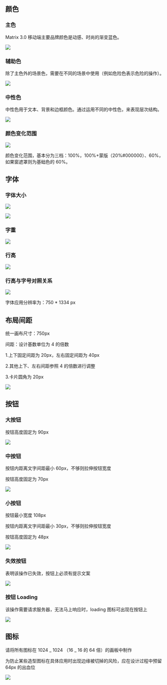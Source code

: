 ## 颜色

### 主色

Matrix 3.0 移动端主要品牌颜色是动感、时尚的渐变蓝色。

![](https://cdn.cloudpnr.com/miniapp/matrix/teambition/base-1.svg)

### 辅助色

除了主色外的场景色，需要在不同的场景中使用（例如危险色表示危险的操作）。

![](https://cdn.cloudpnr.com/miniapp/matrix/teambition/base-2.svg)

### 中性色

中性色用于文本、背景和边框颜色。通过运用不同的中性色，来表现层次结构。

![](https://cdn.cloudpnr.com/miniapp/matrix/teambition/base-3.svg)

### 颜色变化范围

![](https://cdn.cloudpnr.com/miniapp/matrix/teambition/base-4.svg)

颜色变化范围，基本分为三档：100%，100%+蒙版（20%#000000）、60%，如果窗遮罩则为基础色的 60%。

## 字体

### 字体大小

![](https://cdn.cloudpnr.com/miniapp/matrix/teambition/base-5.svg)

![](https://cdn.cloudpnr.com/miniapp/matrix/teambition/base-6.svg)

### 字重

![](https://cdn.cloudpnr.com/miniapp/matrix/teambition/base-7.svg)

### 行高

![](https://cdn.cloudpnr.com/miniapp/matrix/teambition/base-8.svg)

### 行高与字号对照关系

![](https://cdn.cloudpnr.com/miniapp/matrix/teambition/base-9.svg)

字体应用分辨率为：750 \* 1334 px

## 布局间距

统一画布尺寸：750px

间距：设计基数单位为 4 的倍数

1.上下固定间距为 20px，左右固定间距为 40px

2.其他上下、左右间距参照 4 的倍数进行调整

3.卡片圆角为 20px

![](https://cdn.cloudpnr.com/miniapp/matrix/teambition/base-10.svg)

## 按钮

### 大按钮

按钮高度固定为 90px

![](https://cdn.cloudpnr.com/miniapp/matrix/teambition/base-11.svg)

### 中按钮

按钮内距离文字间距最小 60px，不够则拉伸按钮宽度

按钮高度固定为 70px

![](https://cdn.cloudpnr.com/miniapp/matrix/teambition/base-12.svg)

### 小按钮

按钮最小宽度 108px

按钮内距离文字间距最小 30px，不够则拉伸按钮宽度

按钮高度固定为 48px

![](https://cdn.cloudpnr.com/miniapp/matrix/teambition/base-13.svg)

### 失效按钮

表明该操作已失效，按钮上必须有提示文案

![](https://cdn.cloudpnr.com/miniapp/matrix/teambition/base-14.svg)

### 按钮 Loading

该操作需要请求服务器，无法马上响应时，loading 图标可出现在按钮上

![](https://cdn.cloudpnr.com/miniapp/matrix/teambition/base-15.svg)

## 图标

请将所有图标在 1024 _ 1024 （16 _ 16 的 64 倍）的画板中制作

为防止某些造型图标在具体应用时出现边缘被切掉的风险，应在设计过程中预留 64px 的出血位

![](https://cdn.cloudpnr.com/miniapp/matrix/teambition/base-16.svg)

